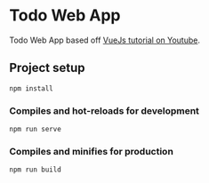 # Todo Web App

Todo Web App based off [VueJs tutorial on Youtube](https://www.youtube.com/watch?v=Wy9q22isx3U&t=751s).

## Project setup
```
npm install
```

### Compiles and hot-reloads for development
```
npm run serve
```

### Compiles and minifies for production
```
npm run build
```